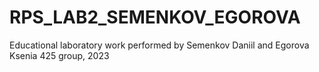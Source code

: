 # RPS_LAB2_SEMENKOV_EGOROVA
 Educational laboratory work performed by Semenkov Daniil and Egorova Ksenia
 425 group, 2023